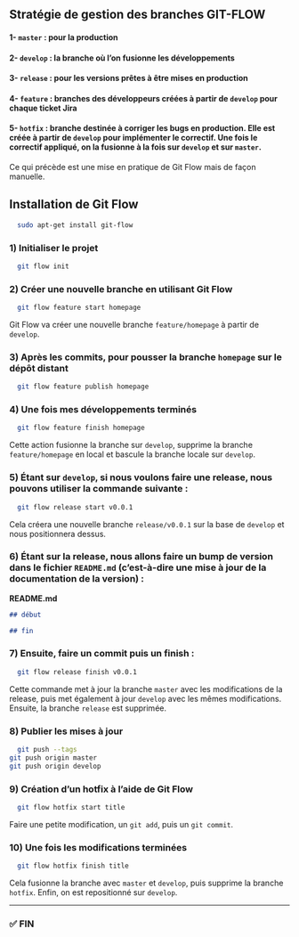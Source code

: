 ## Stratégie de gestion des branches GIT-FLOW

#### 1- `master` : pour la production
#### 2- `develop` : la branche où l’on fusionne les développements
#### 3- `release` : pour les versions prêtes à être mises en production
#### 4- `feature` : branches des développeurs créées à partir de `develop` pour chaque ticket Jira
#### 5- `hotfix` : branche destinée à corriger les bugs en production. Elle est créée à partir de `develop` pour implémenter le correctif. Une fois le correctif appliqué, on la fusionne à la fois sur `develop` et sur `master`.

Ce qui précède est une mise en pratique de Git Flow mais de façon manuelle.

## Installation de Git Flow

```bash
  sudo apt-get install git-flow
```

### 1) Initialiser le projet

```bash
  git flow init
```

### 2) Créer une nouvelle branche en utilisant Git Flow

```bash
  git flow feature start homepage
```

Git Flow va créer une nouvelle branche `feature/homepage` à partir de `develop`.

### 3) Après les commits, pour pousser la branche `homepage` sur le dépôt distant

```bash
  git flow feature publish homepage
```

### 4) Une fois mes développements terminés

```bash
  git flow feature finish homepage
```

Cette action fusionne la branche sur `develop`, supprime la branche `feature/homepage` en local et bascule la branche locale sur `develop`.

### 5) Étant sur `develop`, si nous voulons faire une release, nous pouvons utiliser la commande suivante :

```bash
  git flow release start v0.0.1
```

Cela créera une nouvelle branche `release/v0.0.1` sur la base de `develop` et nous positionnera dessus.

### 6) Étant sur la release, nous allons faire un bump de version dans le fichier `README.md` (c’est-à-dire une mise à jour de la documentation de la version) :

**README.md**
```md
## début

## fin
```

### 7) Ensuite, faire un commit puis un finish :

```bash
  git flow release finish v0.0.1
```

Cette commande met à jour la branche `master` avec les modifications de la release, puis met également à jour `develop` avec les mêmes modifications.  
Ensuite, la branche `release` est supprimée.

### 8) Publier les mises à jour

```bash
  git push --tags
git push origin master
git push origin develop
```

### 9) Création d’un hotfix à l’aide de Git Flow

```bash
  git flow hotfix start title
```

Faire une petite modification, un `git add`, puis un `git commit`.

### 10) Une fois les modifications terminées

```bash
  git flow hotfix finish title
```

Cela fusionne la branche avec `master` et `develop`, puis supprime la branche `hotfix`. Enfin, on est repositionné sur `develop`.

---

### ✅ FIN